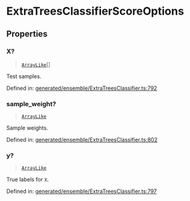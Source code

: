 # ExtraTreesClassifierScoreOptions

## Properties

### X?

> [`ArrayLike`](../types/ArrayLike.md)[]

Test samples.

Defined in:  [generated/ensemble/ExtraTreesClassifier.ts:792](https://github.com/transitive-bullshit/scikit-learn-ts/blob/92ab806/packages/sklearn/src/generated/ensemble/ExtraTreesClassifier.ts#L792)

### sample\_weight?

> [`ArrayLike`](../types/ArrayLike.md)

Sample weights.

Defined in:  [generated/ensemble/ExtraTreesClassifier.ts:802](https://github.com/transitive-bullshit/scikit-learn-ts/blob/92ab806/packages/sklearn/src/generated/ensemble/ExtraTreesClassifier.ts#L802)

### y?

> [`ArrayLike`](../types/ArrayLike.md)

True labels for `X`.

Defined in:  [generated/ensemble/ExtraTreesClassifier.ts:797](https://github.com/transitive-bullshit/scikit-learn-ts/blob/92ab806/packages/sklearn/src/generated/ensemble/ExtraTreesClassifier.ts#L797)
